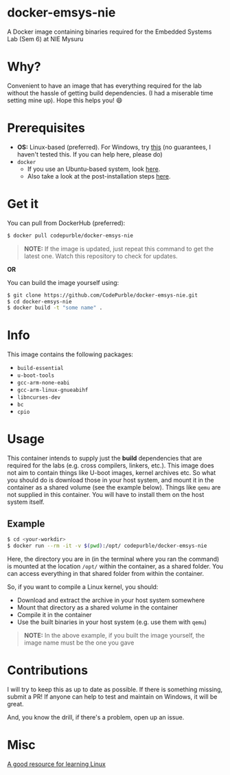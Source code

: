 # docker-emsys-nie

A Docker image containing binaries required for the Embedded Systems Lab (Sem 6) at NIE Mysuru

# Why?

Convenient to have an image that has everything required for the lab without
the hassle of getting build dependencies. (I had a miserable time setting mine
up). Hope this helps you! :smile:

# Prerequisites

* **OS:** Linux-based (preferred). For Windows, try
  [this](https://ubuntu.com/tutorials/windows-ubuntu-hyperv-containers#1-overview)
  (no guarantees, I haven't tested this. If you can help here, please do)
* `docker`
    * If you use an Ubuntu-based system, look [here](https://docs.docker.com/engine/install/ubuntu/).
    * Also take a look at the post-installation steps [here](https://docs.docker.com/engine/install/linux-postinstall/).

# Get it

You can pull from DockerHub (preferred):

```sh
$ docker pull codepurble/docker-emsys-nie
```

> **NOTE:** If the image is updated, just repeat this command to get the latest
> one. Watch this repository to check for updates.

**OR**

You can build the image yourself using:

```sh
$ git clone https://github.com/CodePurble/docker-emsys-nie.git
$ cd docker-emsys-nie
$ docker build -t "some name" .
```

# Info

This image contains the following packages:

* `build-essential`
* `u-boot-tools`
* `gcc-arm-none-eabi`
* `gcc-arm-linux-gnueabihf`
* `libncurses-dev`
* `bc`
* `cpio`

# Usage

This container intends to supply just the **build** dependencies that are
required for the labs (e.g. cross compilers, linkers, etc.). This image does
not aim to contain things like U-boot images, kernel archives etc.  So what you
should do is download those in your host system, and mount it in the container
as a shared volume (see the example below). Things like `qemu` are not supplied
in this container. You will have to install them on the host system itself.

## Example

```sh
$ cd <your-workdir>
$ docker run --rm -it -v $(pwd):/opt/ codepurble/docker-emsys-nie
```

Here, the directory you are in (in the terminal where you ran the command) is
mounted at the location `/opt/` within the container, as a shared folder. You
can access everything in that shared folder from within the container.

So, if you want to compile a Linux kernel, you should:
* Download and extract the archive in your host system somewhere
* Mount that directory as a shared volume in the container
* Compile it in the container
* Use the built binaries in your host system (e.g. use them with `qemu`)

> **NOTE:** In the above example, if you built the image yourself, the image
> name must be the one you gave

# Contributions

I will try to keep this as up to date as possible. If there is something
missing, submit a PR! If anyone can help to test and maintain on Windows, it
will be great.

And, you know the drill, if there's a problem, open up an issue.

# Misc

[A good resource for learning Linux](https://linuxjourney.com/)
